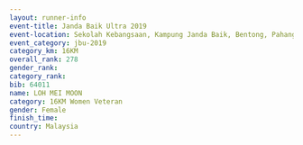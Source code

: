 ```yaml
---
layout: runner-info 
event-title: Janda Baik Ultra 2019
event-location: Sekolah Kebangsaan, Kampung Janda Baik, Bentong, Pahang, Malaysia
event_category: jbu-2019 
category_km: 16KM  
overall_rank: 278
gender_rank: 
category_rank: 
bib: 64011
name: LOH MEI MOON
category: 16KM Women Veteran
gender: Female
finish_time: 
country: Malaysia
---
```

